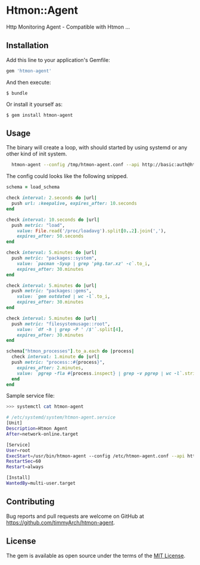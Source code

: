 # Htmon::Agent

Http Monitoring Agent - Compatible with Htmon ...

## Installation

Add this line to your application's Gemfile:

```ruby
gem 'htmon-agent'
```

And then execute:

    $ bundle

Or install it yourself as:

    $ gem install htmon-agent

## Usage

The binary will create a loop, with should started by using systemd or any other kind of init system.

```bash
  htmon-agent --config /tmp/htmon-agent.conf --api http://basic:auth@htmon.to:3000
```

The config could looks like the following snipped.

```ruby
schema = load_schema

check interval: 2.seconds do |url| 
  push url: :keepalive, expires_after: 10.seconds
end

check interval: 10.seconds do |url| 
  push metric: "load",
    value: File.read('/proc/loadavg').split[0..2].join(','), 
    expires_after: 50.seconds
end

check interval: 5.minutes do |url| 
  push metric: "packages::system",
    value: `pacman -Syup | grep 'pkg.tar.xz' -c`.to_i,
    expires_after: 30.minutes
end

check interval: 5.minutes do |url| 
  push metric: "packages::gems",
    value: `gem outdated | wc -l`.to_i,
    expires_after: 30.minutes
end

check interval: 5.minutes do |url| 
  push metric: "filesystemusage::root",
    value: `df -h | grep -P ' /$'`.split[4],
    expires_after: 30.minutes
end

schema["htmon_processes"].to_a.each do |process|
  check interval: 1.minute do |url| 
  push metric: "process::#{process}", 
    expires_after: 2.minutes, 
    value: `pgrep -fla #{process.inspect} | grep -v pgrep | wc -l`.strip
  end 
end
```

Sample service file: 

```bash
>>> systemctl cat htmon-agent

# /etc/systemd/system/htmon-agent.service
[Unit]
Description=Htmon Agent
After=network-online.target

[Service]
User=root
ExecStart=/usr/bin/htmon-agent --config /etc/htmon-agent.conf --api http://test:moo@rails.moo.gl:3000
RestartSec=60
Restart=always

[Install]
WantedBy=multi-user.target
```

## Contributing

Bug reports and pull requests are welcome on GitHub at https://github.com/timmyArch/htmon-agent.


## License

The gem is available as open source under the terms of the [MIT License](http://opensource.org/licenses/MIT).

